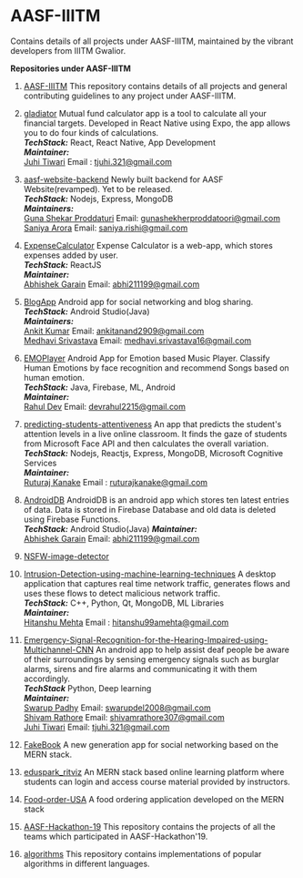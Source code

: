 # AASF-IIITM

Contains details of all projects under AASF-IIITM, maintained by the vibrant developers from IIITM Gwalior.


**Repositories under AASF-IIITM**
  1. [AASF-IIITM](https://github.com/AASF-IIITM/Source-AASF)
    This repository contains details of all projects and general contributing guidelines to any project under AASF-IIITM.
    

  2. [gladiator](https://github.com/AASF-IIITM/gladiator)
    Mutual fund calculator app is a tool to calculate all your financial targets. Developed in React Native using Expo, the app allows you to do four kinds of  calculations.<br/>
      ***TechStack:*** React, React Native, App Development<br/>
      ***Maintainer:*** <br/>
                [Juhi Tiwari](https://github.com/juhitiwari)
                   Email : tjuhi.321@gmail.com
    
  3. [aasf-website-backend](https://github.com/AASF-IIITM/aasf-website-backend)
    Newly built backend for AASF Website(revamped). Yet to be released.<br/>
      ***TechStack:*** Nodejs, Express, MongoDB<br/>
      ***Maintainers:*** <br/>[Guna Shekar Proddaturi](https://github.com/GunaShekar02)
                             Email: gunashekherproddatoori@gmail.com<br/>
                          [Saniya Arora](https://github.com/sar99)
                              Email: saniya.rishi@gmail.com
  4. [ExpenseCalculator](https://github.com/AASF-IIITM/ExpenseCalculator)
  Expense Calculator is a web-app, which stores expenses added by user.<br/>
     ***TechStack:*** ReactJS<br/>
      ***Maintainer:*** <br/>
            [Abhishek Garain](https://github.com/abhi211199)
            Email: abhi211199@gmail.com
  5. [BlogApp](https://github.com/AASF-IIITM/BlogApp)
      Android app for social networking and blog sharing.<br/>
      ***TechStack:*** Android Studio(Java)<br/>
      ***Maintainers:*** <br/>[Ankit Kumar](https://github.com/theanandankit)
                             Email: ankitanand2909@gmail.com<br/>
                          [Medhavi Srivastava](https://github.com/Medhavi-16)
                              Email: medhavi.srivastava16@gmail.com
  6. [EMOPlayer](https://github.com/AASF-IIITM/EMOPlayer)
  Android App for Emotion based Music Player. Classify Human Emotions by face recognition and recommend Songs based on human emotion.<br/>
      ***TechStack:*** Java, Firebase, ML, Android<br/>
      ***Maintainer:*** <br/>
            [Rahul Dev](https://github.com/devr22)
            Email: devrahul2215@gmail.com
  7. [predicting-students-attentiveness](https://github.com/AASF-IIITM/predicting-students-attentiveness) 
    An app that predicts the student's attention levels in a live online classroom. It finds the gaze of students from Microsoft Face API and then calculates the overall variation. <br/>
     ***TechStack:*** Nodejs, Reactjs, Express, MongoDB, Microsoft Cognitive Services <br/>
     ***Maintainer:*** <br/>[Ruturaj Kanake](https://github.com/ruturajkanake) 
                      Email : ruturajkanake@gmail.com
  8. [AndroidDB](https://github.com/AASF-IIITM/AndroidDB)
  AndroidDB is an android app which stores ten latest entries of data. Data is stored in Firebase Database and old data is deleted using Firebase Functions.<br/>
     ***TechStack:*** Android Studio(Java)
     ***Maintainer:***<br/>
            [Abhishek Garain](https://github.com/abhi211199)
            Email: abhi211199@gmail.com
  9. [NSFW-image-detector](https://github.com/AASF-IIITM/NSFW-image-detector)
  10. [Intrusion-Detection-using-machine-learning-techniques](https://github.com/AASF-IIITM/Intrusion-Detection-using-machine-learning-techniques)
   A desktop application that captures real time network traffic, generates flows and uses these flows to detect malicious network traffic.<br/>
  ***TechStack:*** C++, Python, Qt, MongoDB, ML Libraries<br/>
  ***Maintainer:*** <br/>
                [Hitanshu Mehta](https://github.com/hitanshu-mehta)
                   Email : hitanshu99amehta@gmail.com
  11. [Emergency-Signal-Recognition-for-the-Hearing-Impaired-using-Multichannel-CNN](https://github.com/AASF-IIITM/Emergency-Signal-Recognition-for-the-Hearing-Impaired-using-Multichannel-CNN)
  An android app to help assist deaf people be aware of their surroundings by sensing emergency signals such as burglar alarms, sirens and fire alarms and  communicating it with them accordingly.</br>
  ***TechStack*** Python, Deep learning </br>
  ***Maintainer:*** </br>
  [Swarup Padhy](https://github.com/paddy-03)
  Email: swarupdel2008@gmail.com </br>
  [Shivam Rathore](https://github.com/rshivam08)
  Email: shivamrathore307@gmail.com </br>
  [Juhi Tiwari](https://github.com/juhitiwari)
  Email: tjuhi.321@gmail.com
  
  13. [FakeBook](https://github.com/AASF-IIITM/FakeBook)
    A new generation app for social networking based on the MERN stack.

  14. [eduspark_ritviz](https://github.com/AASF-IIITM/eduspark_ritviz)
    An MERN stack based online learning platform where students can login and access course material provided by instructors.

  15. [Food-order-USA](https://github.com/AASF-IIITM/Food-order-USA)
    A food ordering application developed on the MERN stack

  16. [AASF-Hackathon-19](https://github.com/AASF-IIITM/AASF-Hackathon-19)
    This repository contains the projects of all the teams which participated in AASF-Hackathon'19.

  17. [algorithms](https://github.com/AASF-IIITM/algorithms)
    This repository contains implementations of popular algorithms in different languages.
